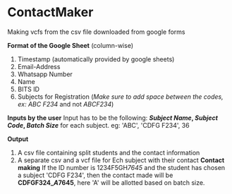 # ContactMaker
Making vcfs from the csv file downloaded from google forms

**Format of the Google Sheet**
(column-wise)
1. Timestamp (automatically provided by google sheets)
2. Email-Address
3. Whatsapp Number
4. Name
5. BITS ID
6. Subjects for Registration (*Make sure to add space between the codes, ex: ABC F234* and not *ABCF234*)

**Inputs by the user**
Input has to be the following:
***Subject Name*, *Subject Code*, *Batch Size*** for each subject.
eg:
'ABC', 'CDFG F234', 36

**Output**
1. A csv file containing split students and the contact information
2. A separate csv and a vcf file for Ech subject with their contact
**Contact making**
If the ID number is 1234F5GH*7645* and the student has chosen a subject 'CDFG F234', then the contact made will be
**CDFGF324_*A*7645**, here 'A' will be allotted based on batch size.


